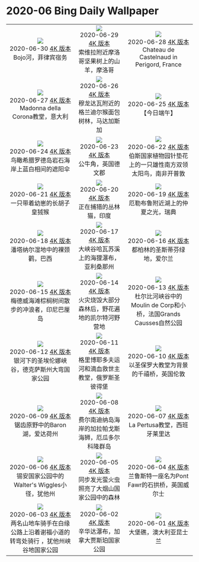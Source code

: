 # 2020-06 Bing Daily Wallpaper

|      |      |      |
|:----:|:----:|:----:|
| ![](https://cn.bing.com/th?id=OHR.BojoRiver_ZH-CN5454106636_1920x1080.jpg&rf=LaDigue_UHD.jpg&pid=hp&w=480&h=270&rs=1&c=4)<br> 2020-06-30 [4K 版本](https://cn.bing.com/th?id=OHR.BojoRiver_ZH-CN5454106636_1920x1080.jpg&rf=LaDigue_UHD.jpg&pid=hp&w=3840&h=2160&rs=1&c=4) <br> Bojo河，菲律宾宿务| ![](https://cn.bing.com/th?id=OHR.ArganGoats_ZH-CN5346845518_1920x1080.jpg&rf=LaDigue_UHD.jpg&pid=hp&w=480&h=270&rs=1&c=4)<br> 2020-06-29 [4K 版本](https://cn.bing.com/th?id=OHR.ArganGoats_ZH-CN5346845518_1920x1080.jpg&rf=LaDigue_UHD.jpg&pid=hp&w=3840&h=2160&rs=1&c=4) <br> 索维拉附近摩洛哥坚果树上的山羊，摩洛哥| ![](https://cn.bing.com/th?id=OHR.FoggyCastle_ROW0108897542_1920x1080.jpg&rf=LaDigue_UHD.jpg&pid=hp&w=480&h=270&rs=1&c=4)<br> 2020-06-28 [4K 版本](https://cn.bing.com/th?id=OHR.FoggyCastle_ROW0108897542_1920x1080.jpg&rf=LaDigue_UHD.jpg&pid=hp&w=3840&h=2160&rs=1&c=4) <br> Chateau de Castelnaud in Perigord, France |
| ![](https://cn.bing.com/th?id=OHR.MtBaldoSantuario_ZH-CN2301293454_1920x1080.jpg&rf=LaDigue_UHD.jpg&pid=hp&w=480&h=270&rs=1&c=4)<br> 2020-06-27 [4K 版本](https://cn.bing.com/th?id=OHR.MtBaldoSantuario_ZH-CN2301293454_1920x1080.jpg&rf=LaDigue_UHD.jpg&pid=hp&w=3840&h=2160&rs=1&c=4) <br> Madonna della Corona教堂，意大利| ![](https://cn.bing.com/th?id=OHR.AdansoniaGrandidieri_ZH-CN1154912052_1920x1080.jpg&rf=LaDigue_UHD.jpg&pid=hp&w=480&h=270&rs=1&c=4)<br> 2020-06-26 [4K 版本](https://cn.bing.com/th?id=OHR.AdansoniaGrandidieri_ZH-CN1154912052_1920x1080.jpg&rf=LaDigue_UHD.jpg&pid=hp&w=3840&h=2160&rs=1&c=4) <br> 穆龙达瓦附近的格兰迪尔猴面包树林，马达加斯加| ![](https://cn.bing.com/th?id=OHR.duanwu2020_ZH-CN0965379603_1920x1080.jpg&rf=LaDigue_UHD.jpg&pid=hp&w=480&h=270&rs=1&c=4)<br> 2020-06-25 [4K 版本](https://cn.bing.com/th?id=OHR.duanwu2020_ZH-CN0965379603_1920x1080.jpg&rf=LaDigue_UHD.jpg&pid=hp&w=3840&h=2160&rs=1&c=4) <br> 【今日端午】 |
| ![](https://cn.bing.com/th?id=OHR.RhodesIsland_ZH-CN0674840850_1920x1080.jpg&rf=LaDigue_UHD.jpg&pid=hp&w=480&h=270&rs=1&c=4)<br> 2020-06-24 [4K 版本](https://cn.bing.com/th?id=OHR.RhodesIsland_ZH-CN0674840850_1920x1080.jpg&rf=LaDigue_UHD.jpg&pid=hp&w=3840&h=2160&rs=1&c=4) <br> 鸟瞰希腊罗德岛岩石海岸上蓝白相间的遮阳伞| ![](https://cn.bing.com/th?id=OHR.BullPoint_ZH-CN0520993795_1920x1080.jpg&rf=LaDigue_UHD.jpg&pid=hp&w=480&h=270&rs=1&c=4)<br> 2020-06-23 [4K 版本](https://cn.bing.com/th?id=OHR.BullPoint_ZH-CN0520993795_1920x1080.jpg&rf=LaDigue_UHD.jpg&pid=hp&w=3840&h=2160&rs=1&c=4) <br> 公牛角，英国德文郡| ![](https://cn.bing.com/th?id=OHR.SouthernSunbird_ZH-CN0426670987_1920x1080.jpg&rf=LaDigue_UHD.jpg&pid=hp&w=480&h=270&rs=1&c=4)<br> 2020-06-22 [4K 版本](https://cn.bing.com/th?id=OHR.SouthernSunbird_ZH-CN0426670987_1920x1080.jpg&rf=LaDigue_UHD.jpg&pid=hp&w=3840&h=2160&rs=1&c=4) <br> 伯斯国家植物园针垫花上的一只雄性南方双领太阳鸟，南非开普敦 |
| ![](https://cn.bing.com/th?id=OHR.BeardedTamarin_ZH-CN0250190365_1920x1080.jpg&rf=LaDigue_UHD.jpg&pid=hp&w=480&h=270&rs=1&c=4)<br> 2020-06-21 [4K 版本](https://cn.bing.com/th?id=OHR.BeardedTamarin_ZH-CN0250190365_1920x1080.jpg&rf=LaDigue_UHD.jpg&pid=hp&w=3840&h=2160&rs=1&c=4) <br> 一只带着幼崽的长胡子皇狨猴| ![](https://cn.bing.com/th?id=OHR.HuntingCat_ZH-CN6596392185_1920x1080.jpg&rf=LaDigue_UHD.jpg&pid=hp&w=480&h=270&rs=1&c=4)<br> 2020-06-20 [4K 版本](https://cn.bing.com/th?id=OHR.HuntingCat_ZH-CN6596392185_1920x1080.jpg&rf=LaDigue_UHD.jpg&pid=hp&w=3840&h=2160&rs=1&c=4) <br> 正在捕猎的丛林猫，印度| ![](https://cn.bing.com/th?id=OHR.MidsummerEve_ZH-CN9981851207_1920x1080.jpg&rf=LaDigue_UHD.jpg&pid=hp&w=480&h=270&rs=1&c=4)<br> 2020-06-19 [4K 版本](https://cn.bing.com/th?id=OHR.MidsummerEve_ZH-CN9981851207_1920x1080.jpg&rf=LaDigue_UHD.jpg&pid=hp&w=3840&h=2160&rs=1&c=4) <br> 厄勒布鲁附近湖上的仲夏之光，瑞典 |
| ![](https://cn.bing.com/th?id=OHR.JabiruStork_ZH-CN0218761234_1920x1080.jpg&rf=LaDigue_UHD.jpg&pid=hp&w=480&h=270&rs=1&c=4)<br> 2020-06-18 [4K 版本](https://cn.bing.com/th?id=OHR.JabiruStork_ZH-CN0218761234_1920x1080.jpg&rf=LaDigue_UHD.jpg&pid=hp&w=3840&h=2160&rs=1&c=4) <br> 潘塔纳尔湿地中的裸颈鹳，巴西| ![](https://cn.bing.com/th?id=OHR.Havasupai_ZH-CN0016003195_1920x1080.jpg&rf=LaDigue_UHD.jpg&pid=hp&w=480&h=270&rs=1&c=4)<br> 2020-06-17 [4K 版本](https://cn.bing.com/th?id=OHR.Havasupai_ZH-CN0016003195_1920x1080.jpg&rf=LaDigue_UHD.jpg&pid=hp&w=3840&h=2160&rs=1&c=4) <br> 大峡谷哈瓦苏溪上的海狸瀑布，亚利桑那州| ![](https://cn.bing.com/th?id=OHR.StStephens_ZH-CN9373191410_1920x1080.jpg&rf=LaDigue_UHD.jpg&pid=hp&w=480&h=270&rs=1&c=4)<br> 2020-06-16 [4K 版本](https://cn.bing.com/th?id=OHR.StStephens_ZH-CN9373191410_1920x1080.jpg&rf=LaDigue_UHD.jpg&pid=hp&w=3840&h=2160&rs=1&c=4) <br> 都柏林的圣斯蒂芬绿地，爱尔兰 |
| ![](https://cn.bing.com/th?id=OHR.SurfSeason_ZH-CN9212464908_1920x1080.jpg&rf=LaDigue_UHD.jpg&pid=hp&w=480&h=270&rs=1&c=4)<br> 2020-06-15 [4K 版本](https://cn.bing.com/th?id=OHR.SurfSeason_ZH-CN9212464908_1920x1080.jpg&rf=LaDigue_UHD.jpg&pid=hp&w=3840&h=2160&rs=1&c=4) <br> 梅德威海滩棕榈树间散步的冲浪者，印尼巴厘岛| ![](https://cn.bing.com/th?id=OHR.WildflowersBC_ZH-CN8732388724_1920x1080.jpg&rf=LaDigue_UHD.jpg&pid=hp&w=480&h=270&rs=1&c=4)<br> 2020-06-14 [4K 版本](https://cn.bing.com/th?id=OHR.WildflowersBC_ZH-CN8732388724_1920x1080.jpg&rf=LaDigue_UHD.jpg&pid=hp&w=3840&h=2160&rs=1&c=4) <br> 火灾烧毁大部分森林后，野花遍地的凯尔特河野营地| ![](https://cn.bing.com/th?id=OHR.GrandsCausses_ZH-CN8463022683_1920x1080.jpg&rf=LaDigue_UHD.jpg&pid=hp&w=480&h=270&rs=1&c=4)<br> 2020-06-13 [4K 版本](https://cn.bing.com/th?id=OHR.GrandsCausses_ZH-CN8463022683_1920x1080.jpg&rf=LaDigue_UHD.jpg&pid=hp&w=3840&h=2160&rs=1&c=4) <br> 杜尔比河峡谷中的Moulin de Corp和小桥，法国Grands Causses自然公园 |
| ![](https://cn.bing.com/th?id=OHR.SantaElena_ZH-CN8036210800_1920x1080.jpg&rf=LaDigue_UHD.jpg&pid=hp&w=480&h=270&rs=1&c=4)<br> 2020-06-12 [4K 版本](https://cn.bing.com/th?id=OHR.SantaElena_ZH-CN8036210800_1920x1080.jpg&rf=LaDigue_UHD.jpg&pid=hp&w=3840&h=2160&rs=1&c=4) <br> 银河下的圣埃伦娜峡谷，德克萨斯州大弯国家公园| ![](https://cn.bing.com/th?id=OHR.GriboyedovCanal_ZH-CN7887366015_1920x1080.jpg&rf=LaDigue_UHD.jpg&pid=hp&w=480&h=270&rs=1&c=4)<br> 2020-06-11 [4K 版本](https://cn.bing.com/th?id=OHR.GriboyedovCanal_ZH-CN7887366015_1920x1080.jpg&rf=LaDigue_UHD.jpg&pid=hp&w=3840&h=2160&rs=1&c=4) <br> 格里博耶多夫运河和滴血救世主教堂，俄罗斯圣彼得堡| ![](https://cn.bing.com/th?id=OHR.WobblyBridge_ZH-CN7751845685_1920x1080.jpg&rf=LaDigue_UHD.jpg&pid=hp&w=480&h=270&rs=1&c=4)<br> 2020-06-10 [4K 版本](https://cn.bing.com/th?id=OHR.WobblyBridge_ZH-CN7751845685_1920x1080.jpg&rf=LaDigue_UHD.jpg&pid=hp&w=3840&h=2160&rs=1&c=4) <br> 以圣保罗大教堂为背景的千禧桥，英国伦敦 |
| ![](https://cn.bing.com/th?id=OHR.BaronLakes_ZH-CN7541190370_1920x1080.jpg&rf=LaDigue_UHD.jpg&pid=hp&w=480&h=270&rs=1&c=4)<br> 2020-06-09 [4K 版本](https://cn.bing.com/th?id=OHR.BaronLakes_ZH-CN7541190370_1920x1080.jpg&rf=LaDigue_UHD.jpg&pid=hp&w=3840&h=2160&rs=1&c=4) <br> 锯齿原野中的Baron湖，爱达荷州| ![](https://cn.bing.com/th?id=OHR.LionSurfing_ZH-CN7369892268_1920x1080.jpg&rf=LaDigue_UHD.jpg&pid=hp&w=480&h=270&rs=1&c=4)<br> 2020-06-08 [4K 版本](https://cn.bing.com/th?id=OHR.LionSurfing_ZH-CN7369892268_1920x1080.jpg&rf=LaDigue_UHD.jpg&pid=hp&w=3840&h=2160&rs=1&c=4) <br> 费尔南迪纳岛海岸的加拉帕戈斯海狮，厄瓜多尔科隆群岛| ![](https://cn.bing.com/th?id=OHR.LaPertusa_ZH-CN7227946330_1920x1080.jpg&rf=LaDigue_UHD.jpg&pid=hp&w=480&h=270&rs=1&c=4)<br> 2020-06-07 [4K 版本](https://cn.bing.com/th?id=OHR.LaPertusa_ZH-CN7227946330_1920x1080.jpg&rf=LaDigue_UHD.jpg&pid=hp&w=3840&h=2160&rs=1&c=4) <br> La Pertusa教堂，西班牙莱里达 |
| ![](https://cn.bing.com/th?id=OHR.WaltersWiggles_ZH-CN6928617440_1920x1080.jpg&rf=LaDigue_UHD.jpg&pid=hp&w=480&h=270&rs=1&c=4)<br> 2020-06-06 [4K 版本](https://cn.bing.com/th?id=OHR.WaltersWiggles_ZH-CN6928617440_1920x1080.jpg&rf=LaDigue_UHD.jpg&pid=hp&w=3840&h=2160&rs=1&c=4) <br> 锡安国家公园中的Walter's Wiggles小径，犹他州| ![](https://cn.bing.com/th?id=OHR.SynchronousFireflies_ZH-CN6323931412_1920x1080.jpg&rf=LaDigue_UHD.jpg&pid=hp&w=480&h=270&rs=1&c=4)<br> 2020-06-05 [4K 版本](https://cn.bing.com/th?id=OHR.SynchronousFireflies_ZH-CN6323931412_1920x1080.jpg&rf=LaDigue_UHD.jpg&pid=hp&w=3840&h=2160&rs=1&c=4) <br> 同步发光萤火虫照亮了大烟山国家公园中的森林| ![](https://cn.bing.com/th?id=OHR.PontFawr_ZH-CN1780190468_1920x1080.jpg&rf=LaDigue_UHD.jpg&pid=hp&w=480&h=270&rs=1&c=4)<br> 2020-06-04 [4K 版本](https://cn.bing.com/th?id=OHR.PontFawr_ZH-CN1780190468_1920x1080.jpg&rf=LaDigue_UHD.jpg&pid=hp&w=3840&h=2160&rs=1&c=4) <br> 兰鲁斯特一座名为Pont Fawr的石拱桥，英国威尔士 |
| ![](https://cn.bing.com/th?id=OHR.WhiteRimTrail_ZH-CN1574735777_1920x1080.jpg&rf=LaDigue_UHD.jpg&pid=hp&w=480&h=270&rs=1&c=4)<br> 2020-06-03 [4K 版本](https://cn.bing.com/th?id=OHR.WhiteRimTrail_ZH-CN1574735777_1920x1080.jpg&rf=LaDigue_UHD.jpg&pid=hp&w=3840&h=2160&rs=1&c=4) <br> 两名山地车骑手在白缘公路上沿着谢福小道的转弯处骑行 ，犹他州峡谷地国家公园| ![](https://cn.bing.com/th?id=OHR.JasperSunwaptaVideo_ZH-CN1403296497_1920x1080.jpg&rf=LaDigue_UHD.jpg&pid=hp&w=480&h=270&rs=1&c=4)<br> 2020-06-02 [4K 版本](https://cn.bing.com/th?id=OHR.JasperSunwaptaVideo_ZH-CN1403296497_1920x1080.jpg&rf=LaDigue_UHD.jpg&pid=hp&w=3840&h=2160&rs=1&c=4) <br> 辛华达瀑布，加拿大贾斯珀国家公园| ![](https://cn.bing.com/th?id=OHR.GreatReefDay_ZH-CN1185297376_1920x1080.jpg&rf=LaDigue_UHD.jpg&pid=hp&w=480&h=270&rs=1&c=4)<br> 2020-06-01 [4K 版本](https://cn.bing.com/th?id=OHR.GreatReefDay_ZH-CN1185297376_1920x1080.jpg&rf=LaDigue_UHD.jpg&pid=hp&w=3840&h=2160&rs=1&c=4) <br> 大堡礁，澳大利亚昆士兰 |
